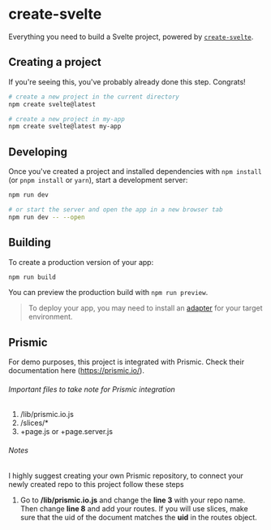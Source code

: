 # create-svelte

Everything you need to build a Svelte project, powered by [`create-svelte`](https://github.com/sveltejs/kit/tree/master/packages/create-svelte).

## Creating a project

If you're seeing this, you've probably already done this step. Congrats!

```bash
# create a new project in the current directory
npm create svelte@latest

# create a new project in my-app
npm create svelte@latest my-app
```

## Developing

Once you've created a project and installed dependencies with `npm install` (or `pnpm install` or `yarn`), start a development server:

```bash
npm run dev

# or start the server and open the app in a new browser tab
npm run dev -- --open
```

## Building

To create a production version of your app:

```bash
npm run build
```

You can preview the production build with `npm run preview`.

> To deploy your app, you may need to install an [adapter](https://kit.svelte.dev/docs/adapters) for your target environment.

## Prismic

For demo purposes, this project is integrated with Prismic. Check their documentation here (https://prismic.io/).

###### Important files to take note for Prismic integration
1. /lib/prismic.io.js
2. /slices/*
3. +page.js or +page.server.js

###### Notes
I highly suggest creating your own Prismic repository, to connect your newly created repo to this project follow these steps
1. Go to **/lib/prismic.io.js** and change the **line 3** with your repo name. Then change **line 8** and add your routes. If you will use slices, make sure that the uid of the document matches the **uid** in the routes object.
